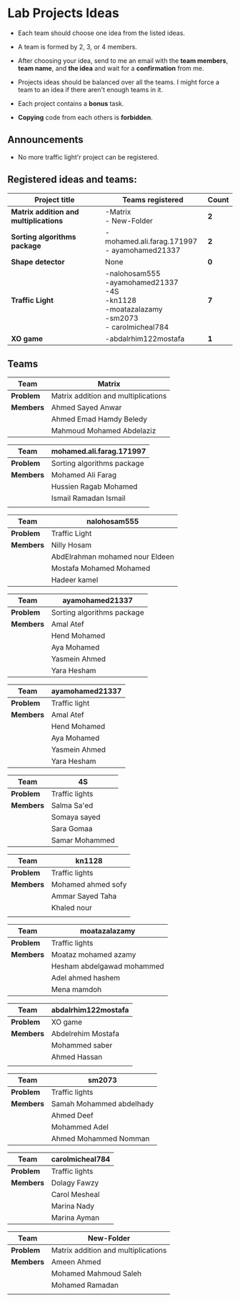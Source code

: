 # Lab Projects Ideas

- Each team should choose one idea from the listed ideas.


- A team is formed by 2, 3, or 4 members.
- After choosing your idea, send to me an email with the **team members**, **team name**, and **the idea** and wait for a **confirmation** from me.
- Projects ideas should be balanced over all the teams. I might force a team to an idea if there aren't enough teams in it.
- Each project contains a **bonus** task.
- **Copying** code from each others is **forbidden**.


## Announcements

- No more traffic light'r project can be registered.


## Registered ideas and teams:

| Project title                           | Teams registered                         | Count |
| --------------------------------------- | ---------------------------------------- | ----- |
| **Matrix addition and multiplications** | -Matrix<br />- New-Folder                | **2** |
| **Sorting algorithms package**          | - mohamed.ali.farag.171997<br />- ayamohamed21337 | **2** |
| **Shape detector**                      | None                                     | **0** |
| **Traffic Light**                       | -nalohosam555 <br />-ayamohamed21337<br />-4S<br />-kn1128<br />-moatazalazamy<br />-sm2073<br />- carolmicheal784 | **7** |
| **XO game**                             | -abdalrhim122mostafa                     | **1** |



## Teams

| Team        | Matrix                              |
| ----------- | ----------------------------------- |
| **Problem** | Matrix addition and multiplications |
| **Members** | Ahmed Sayed Anwar                   |
|             | Ahmed Emad Hamdy Beledy             |
|             | Mahmoud Mohamed Abdelaziz           |

| Team        | mohamed.ali.farag.171997   |
| ----------- | -------------------------- |
| **Problem** | Sorting algorithms package |
| **Members** | Mohamed Ali Farag          |
|             | Hussien Ragab Mohamed      |
|             | Ismail Ramadan Ismail      |
|             |                            |

| Team        | nalohosam555                    |
| ----------- | ------------------------------- |
| **Problem** | Traffic Light                   |
| **Members** | Nilly Hosam                     |
|             | AbdElrahman mohamed nour Eldeen |
|             | Mostafa Mohamed Mohamed         |
|             | Hadeer kamel                    |

| Team        | ayamohamed21337            |
| ----------- | -------------------------- |
| **Problem** | Sorting algorithms package |
| **Members** | Amal Atef                  |
|             | Hend Mohamed               |
|             | Aya Mohamed                |
|             | Yasmein Ahmed              |
|             | Yara Hesham                |

| Team        | ayamohamed21337 |
| ----------- | --------------- |
| **Problem** | Traffic light   |
| **Members** | Amal Atef       |
|             | Hend Mohamed    |
|             | Aya Mohamed     |
|             | Yasmein Ahmed   |
|             | Yara Hesham     |

| Team        | 4S             |
| ----------- | -------------- |
| **Problem** | Traffic lights |
| **Members** | Salma Sa'ed    |
|             | Somaya sayed   |
|             | Sara Gomaa     |
|             | Samar Mohammed |

| Team        | kn1128             |
| ----------- | ------------------ |
| **Problem** | Traffic lights     |
| **Members** | Mohamed ahmed sofy |
|             | Ammar Sayed Taha   |
|             | Khaled nour        |
|             |                    |

| Team        | moatazalazamy              |
| ----------- | -------------------------- |
| **Problem** | Traffic lights             |
| **Members** | Moataz mohamed azamy       |
|             | Hesham abdelgawad mohammed |
|             | Adel ahmed hashem          |
|             | Mena mamdoh                |

| Team        | abdalrhim122mostafa |
| ----------- | ------------------- |
| **Problem** | XO game             |
| **Members** | Abdelrehim Mostafa  |
|             | Mohammed saber      |
|             | Ahmed Hassan        |
|             |                     |

| Team        | sm2073                   |
| ----------- | ------------------------ |
| **Problem** | Traffic lights           |
| **Members** | Samah Mohammed abdelhady |
|             | Ahmed Deef               |
|             | Mohammed Adel            |
|             | Ahmed Mohammed Nomman    |

| Team        | carolmicheal784 |
| ----------- | --------------- |
| **Problem** | Traffic lights  |
| **Members** | Dolagy Fawzy    |
|             | Carol Mesheal   |
|             | Marina Nady     |
|             | Marina Ayman    |

| Team        | New-Folder                          |
| ----------- | ----------------------------------- |
| **Problem** | Matrix addition and multiplications |
| **Members** | Ameen Ahmed                         |
|             | Mohamed Mahmoud Saleh               |
|             | Mohamed Ramadan                     |
|             |                                     |

